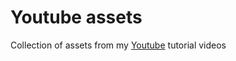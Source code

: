 # Youtube assets

Collection of assets from my [Youtube](https://www.youtube.com/@panpito2715/videos) tutorial videos
